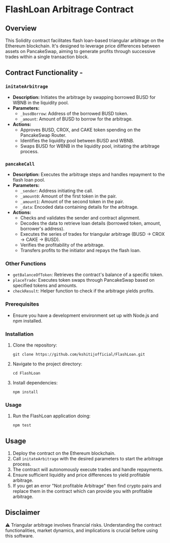# FlashLoan Arbitrage Contract 

## Overview

This Solidity contract facilitates flash loan-based triangular arbitrage on the Ethereum blockchain. It's designed to leverage price differences between assets on PancakeSwap, aiming to generate profits through successive trades within a single transaction block.

## Contract Functionality -

### `initateArbitrage`

- **Description:** Initiates the arbitrage by swapping borrowed BUSD for WBNB in the liquidity pool.
- **Parameters:**
  - `_busdBorrow`: Address of the borrowed BUSD token.
  - `_amount`: Amount of BUSD to borrow for the arbitrage.
- **Actions:**
  - Approves BUSD, CROX, and CAKE token spending on the PancakeSwap Router.
  - Identifies the liquidity pool between BUSD and WBNB.
  - Swaps BUSD for WBNB in the liquidity pool, initiating the arbitrage process.

### `pancakeCall`

- **Description:** Executes the arbitrage steps and handles repayment to the flash loan pool.
- **Parameters:**
  - `_sender`: Address initiating the call.
  - `_amount0`: Amount of the first token in the pair.
  - `_amount1`: Amount of the second token in the pair.
  - `_data`: Encoded data containing details for the arbitrage.
- **Actions:**
  - Checks and validates the sender and contract alignment.
  - Decodes the data to retrieve loan details (borrowed token, amount, borrower's address).
  - Executes the series of trades for triangular arbitrage (BUSD → CROX → CAKE → BUSD).
  - Verifies the profitability of the arbitrage.
  - Transfers profits to the initiator and repays the flash loan.

### Other Functions

- `getBalanceOfToken`: Retrieves the contract's balance of a specific token.
- `placeTrade`: Executes token swaps through PancakeSwap based on specified tokens and amounts.
- `checkResult`: Helper function to check if the arbitrage yields profits.

### Prerequisites

- Ensure you have a development environment set up with Node.js and npm installed.

### Installation

1. Clone the repository:
   ```
   git clone https://github.com/kshitijofficial/FlashLoan.git
   ```

2. Navigate to the project directory:
   ```
   cd FlashLoan
   ```

3. Install dependencies:
   ```
   npm install
   ```

### Usage
1. Run the FlashLoan application doing:
   ```
   npm test
   ```

## Usage

1. Deploy the contract on the Ethereum blockchain.
2. Call `initateArbitrage` with the desired parameters to start the arbitrage process.
3. The contract will autonomously execute trades and handle repayments.
4. Ensure sufficient liquidity and price differences to yield profitable arbitrage.
5. If you get an error "Not profitable Arbitrage" then find crypto pairs and replace them in the contract which can provide you with profitable arbitrage.

## Disclaimer

⚠️ Triangular arbitrage involves financial risks. Understanding the contract functionalities, market dynamics, and implications is crucial before using this software.
